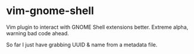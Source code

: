 vim-gnome-shell
===============

Vim plugin to interact with GNOME Shell extensions better. Extreme alpha,
warning bad code ahead.


So far I just have grabbing UUID & name from a metadata file.


